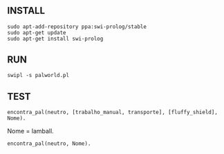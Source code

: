 #

## INSTALL

```
sudo apt-add-repository ppa:swi-prolog/stable
sudo apt-get update
sudo apt-get install swi-prolog
```

## RUN

```
swipl -s palworld.pl
```

## TEST

```
encontra_pal(neutro, [trabalho_manual, transporte], [fluffy_shield], Nome).
```
Nome = lamball.


```
encontra_pal(neutro, Nome).
```